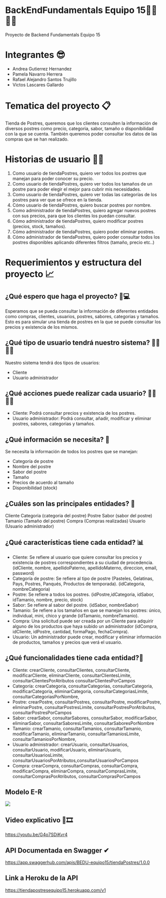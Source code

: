 # BackEndFundamentals Equipo 15👨‍💻👩‍💻
Proyecto de Backend Fundamentals Equipo 15

# Integrantes 😎
* Andrea Gutierrez Hernandez
* Pamela Navarro Herrera
* Rafael Alejandro Santos Trujillo
* Victos Lascares Gallardo

# Tematica del proyecto 📋
Tienda de Postres, queremos que los clientes consulten la información de diversos postres como precio, categoria, sabor, tamaño o disponibilidad con la que se cuenta. También queremos poder consultar los datos de las compras que se han realizado.
# Historias de usuario 🧑👧
1. Como usuario de tiendaPostres, quiero ver todos los postres que manejan para poder conocer su precio.
2. Como usuario de tiendaPostres, quiero ver todos los tamaños de un postre para poder elegir el mejor para cubrir mis necesidades.
3. Como usuario de tiendaPostres, quiero ver todas las categorías de los postres para ver que se ofrece en la tienda.
4. Cómo usuario de tiendaPostres, quiero buscar postres por nombre.
5. Como administrador de tiendaPostres, quiero agregar nuevos postres con sus precios, para que los clientes los puedan consultar.
6. Cómo administrador de tiendaPostres, quiero modificar postres (precios, stock, tamaños).
7. Cómo administrador de tiendaPostres, quiero poder eliminar postres.
8. Cómo administrador de tiendaPostres, quiero poder consultar todos los postres disponibles aplicando diferentes filtros (tamaño, precio etc..)

# Requerimientos y estructura del proyecto 📈
 
## ¿Qué espero que haga el proyecto? 📲💻
Esperamos que se pueda consultar la información de diferentes entidades como compras, clientes, usuarios, postres, sabores, categorias y tamaños. Esto es para simular una tienda de postres en la que se puede consultar los precios y existencia de los mismos.

## ¿Qué tipo de usuario tendrá nuestro sistema? 🕵️‍♀️🕵️‍♂️
Nuestro sistema tendrá dos tipos de usuarios:
- Cliente
- Usuario administrador

## ¿Qué acciones puede realizar cada usuario? 🙋‍♂️🙋‍♀️
- Cliente: Podrá consultar precios y existencia de los postres.
- Usuario administrador: Podrá consultar, añadir, modificar y eliminar postres, sabores, categorias y tamaños.

## ¿Qué información se necesita? 💾
Se necesita la información de todos los postres que se manejan:
- Categoría de postre
- Nombre del postre
- Sabor del postre
- Tamaño
- Precios de acuerdo al tamaño
- Disponibilidad (stock)

## ¿Cuáles son las principales entidades? 📌
Cliente
Categoria (categoria del postre)
Postre 
Sabor (sabor del postre)
Tamanio (Tamaño del postre)
Compra (Compras realizadas)
Usuario (Usuario administrador)

## ¿Qué características tiene cada entidad? 📊
- Cliente: Se refiere al usuario que quiere consultar los precios y existencia de postres correspondientes a su ciudad de procedencia. (idCliente, nombre, apellidoPaterno, apellidoMaterno, direccion, email, password)
- Categoría de postre: Se refiere al tipo de postre (Pasteles, Gelatinas, Pays, Postres, Panqués, Productos de temporada). (idCategoria, nombreCategoria)
- Postre: Se refiere a todos los postres. (idPostre,idCategoria, idSabor, idTamanio, nombre, precio, stock)
- Sabor: Se refiere al sabor del postre. (idSabor, nombreSabor)
- Tamanio: Se refiere a los tamaños en que se manejan los postres: único, individual, mini, chico y grande (idTamanio, nombreTamanio). 
- Compra: Una solicitud puede ser creada por un Cliente para adquirir alguno de los productos que haya subido un administrador (idCompra, idCliente, idPostre, cantidad, formaPago, fechaCompra).
- Usuario: Un administrador puede crear, modificar y eliminar información de productos, tamaños y precios que verá el usuario. 

## ¿Qué funcionalidades tiene cada entidad?📂
- Cliente: crearCliente, consultarClientes, consultarCliente, modificarCliente, eliminarCliente, consultarClientesLimite, consultarClientesPorAtributos consultarClientesPorCampos
- Categoría: crearCategoria, consultarCategorias, consultarCategoria, modificarCategoria, eliminarCategoria, consultarCategoriasLimite, consultarCategoriasPorNombre,
- Postre: crearPostre, consultarPostres, consultarPostre, modificarPostre, eliminarPostre, consultarPostresLimite, consultarPostresPorAtributos, consultarPostresPorCampos
- Sabor: crearSabor, consultarSabores, consultarSabor, modificarSabor, eliminarSabor, consultarSaboresLimite, consultarSaboresPorNombre
- Tamanio: crearTamanio, consultarTamanios, consultarTamanio, modificarTamanio, eliminarTamanio, consultarTamaniosLimite, consultarTamaniosPorNombre,
- Usuario administrador: crearUsuario, consultarUsuarios, consultarUsuario, modificarUsuario, eliminarUsuario, consultarUsuariosLimite, consultarUsuariosPorAtributos,consultarUsuariosPorCampos
- Compra: crearCompra, consultarCompras, consultarCompra, modificarCompra, eliminarCompra, consultarComprasLimite, consultarComprasPorAtributos, consultarComprasPorCampos

## Modelo E-R
<img src="https://photos.google.com/share/AF1QipPTFixm5Tk1AeUPi8Z2JSHM3e730r02soWDbxEDyN4D7f8uuwtnZUSVBV2znBxsdA/photo/AF1QipNAWryfLlK9-SIF1HJZjFtPMUeK5nT6YSC2yJmY?key=MHFjcjA1Q1RqZHBLUFJfdm9kaklHbTVCRWZLVy1B">
 
## Video explicativo 🎥🎞️
https://youtu.be/G4o7SDiKvr4

## API Documentada en Swagger ✔
https://app.swaggerhub.com/apis/BEDU-equipo15/tiendaPostres/1.0.0

## Link a Heroku de la API
https://tiendapostresequipo15.herokuapp.com/v1